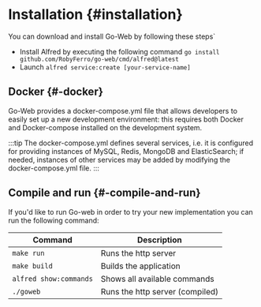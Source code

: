 # Installation {#installation}

You can download and install Go-Web by following these steps`

* Install Alfred by executing the following command `go install github.com/RobyFerro/go-web/cmd/alfred@latest`
* Launch `alfred service:create [your-service-name]`

## Docker {#-docker}

Go-Web provides a docker-compose.yml file that allows developers to easily set up a new development environment: this requires both Docker and Docker-compose installed on the development system.

:::tip
The docker-compose.yml defines several services, i.e. it is configured for providing instances of MySQL, Redis, MongoDB and ElasticSearch; if needed, instances of other services may be added by modifying the docker-compose.yml file.
:::

## Compile and run {#-compile-and-run}

If you'd like to run Go-web in order to try your new implementation you can run the following command:

| Command | Description |
|---------|-------------|
| `make run` | Runs the http server |
| `make build` | Builds the application |
| `alfred show:commands` | Shows all available commands |
| `./goweb` | Runs the http server (compiled) |
